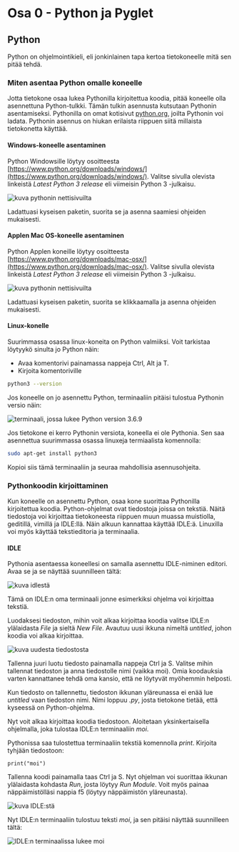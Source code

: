 # Osa 0 - Python ja Pyglet

## Python

Python on ohjelmointikieli, eli jonkinlainen tapa kertoa tietokoneelle mitä sen pitää tehdä. 

### Miten asentaa Python omalle koneelle

Jotta tietokone osaa lukea Pythonilla kirjoitettua koodia, pitää koneelle olla asennettuna Python-tulkki. Tämän tulkin asennusta kutsutaan Pythonin asentamiseksi. Pythonilla on omat kotisivut [python.org](python.org), joilta Pythonin voi ladata. Pythonin asennus on hiukan erilaista riippuen siitä millaista tietokonetta käyttää.

#### Windows-koneelle asentaminen

Python Windowsille löytyy osoitteesta [https://www.python.org/downloads/windows/](https://www.python.org/downloads/windows/). Valitse sivulla olevista linkeistä _Latest Python 3 release_ eli viimeisin Python 3 -julkaisu.

![kuva pythonin nettisivuilta](latest-python-3-release-windows.png)

Ladattuasi kyseisen paketin, suorita se ja asenna saamiesi ohjeiden mukaisesti.

#### Applen Mac OS-koneelle asentaminen

Python Applen koneille löytyy osoitteesta [https://www.python.org/downloads/mac-osx/](https://www.python.org/downloads/mac-osx/). Valitse sivulla olevista linkeistä _Latest Python 3 release_ eli viimeisin Python 3 -julkaisu.

![kuva pythonin nettisivuilta](latest-python-3-release-mac.png)

Ladattuasi kyseisen paketin, suorita se klikkaamalla ja asenna ohjeiden mukaisesti.

#### Linux-konelle

Suurimmassa osassa linux-koneita on Python valmiiksi. Voit tarkistaa löytyykö sinulta jo Python näin:
- Avaa komentorivi painamassa nappeja Ctrl, Alt ja T.
- Kirjoita komentoriville
```bash
python3 --version
```
Jos koneelle on jo asennettu Python, terminaaliin pitäisi tulostua Pythonin versio näin:

![terminaali, jossa lukee Python version 3.6.9](pythonversio.png)

Jos tietokone ei kerro Pythonin versiota, koneella ei ole Pythonia. Sen saa asennettua suurimmassa osassa linuxeja termiaalista komennolla:

```bash
sudo apt-get install python3
```
Kopioi siis tämä terminaaliin ja seuraa mahdollisia asennusohjeita.

### Pythonkoodin kirjoittaminen

Kun koneelle on asennettu Python, osaa kone suorittaa Pythonilla kirjoitettua koodia.
Python-ohjelmat ovat tiedostoja joissa on tekstiä. Näitä tiedostoja voi kirjoittaa tietokoneesta riippuen muun muassa muistiolla, geditillä, vimillä ja IDLE:llä. Näin alkuun kannattaa käyttää IDLE:ä. Linuxilla voi myös käyttää tekstieditoria ja terminaalia.

#### IDLE

Pythonia asentaessa koneellesi on samalla asennettu IDLE-niminen editori. Avaa se ja se näyttää suunnilleen tältä:

![kuva idlestä](IDLE-alku.PNG)

Tämä on IDLE:n oma terminaali jonne esimerkiksi ohjelma voi kirjoittaa tekstiä.

Luodaksesi tiedoston, mihin voit alkaa kirjoittaa koodia valitse IDLE:n ylälaidasta _File_ ja sieltä _New File_. Avautuu uusi ikkuna nimeltä _untitled_, johon koodia voi alkaa kirjoittaa.

![kuva uudesta tiedostosta](IDLE-uusi-tiedosto.png)

Tallenna juuri luotu tiedosto painamalla nappeja Ctrl ja S. Valitse mihin tallennat tiedoston ja anna tiedostolle nimi (vaikka moi). Omia koodauksia varten kannattanee tehdä oma kansio, että ne löytyvät myöhemmin helposti.

Kun tiedosto on tallennettu, tiedoston ikkunan yläreunassa ei enää lue _untitled_ vaan tiedoston nimi. Nimi loppuu _.py_, josta tietokone tietää, että kyseessä on Python-ohjelma.

Nyt voit alkaa kirjoittaa koodia tiedostoon. Aloitetaan yksinkertaisella ohjelmalla, joka tulostaa IDLE:n terminaaliin _moi_.

Pythonissa saa tulostettua terminaaliin tekstiä komennolla _print_. Kirjoita tyhjään tiedostoon:
```Python3
print("moi")
```
Tallenna koodi painamalla taas Ctrl ja S. Nyt ohjelman voi suorittaa ikkunan ylälaidasta kohdasta _Run_, josta löytyy _Run Module_. Voit myös painaa näppäimistölläsi nappia f5 (löytyy näppäimistön yläreunasta).

![kuva IDLE:stä](IDLE-run.png)

Nyt IDLE:n terminaaliin tulostuu teksti _moi_, ja sen pitäisi näyttää suunnilleen tältä:

![IDLE:n terminaalissa lukee moi](IDLE-moi.png)

